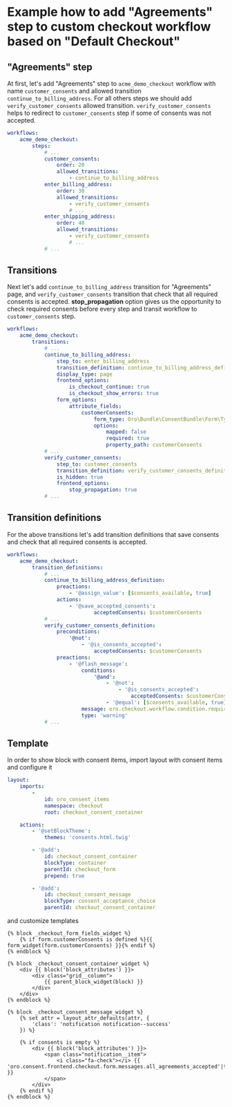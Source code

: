 # Example how to add "Agreements" step to custom checkout workflow based on "Default Checkout"

## "Agreements" step

At first, let's add "Agreements" step to `acme_demo_checkout` workflow with name `customer_consents` and allowed transition `continue_to_billing_address`. For all others steps we should add `verify_customer_consents` allowed transition. `verify_customer_consents` helps to redirect to `customer_consents` step if some of consents was not accepted.

```yml
workflows:
    acme_demo_checkout:
        steps:
            # ...
            customer_consents:
                order: 20
                allowed_transitions:
                    - continue_to_billing_address
            enter_billing_address:
                order: 30
                allowed_transitions:
                    - verify_customer_consents
                    # ...
            enter_shipping_address:
                order: 40
                allowed_transitions:
                    - verify_customer_consents
                    # ...
            # ...
```

## Transitions

Next let's add `continue_to_billing_address` transition for "Agreements" page, and `verify_customer_consents` transition that check that all required consents is accepted. **stop_propagation** option gives us the opportunity to check required consents before every step and transit workflow to `customer_consents` step.

```yml
workflows:
    acme_demo_checkout:
        transitions:
            # ...
            continue_to_billing_address:
                step_to: enter_billing_address
                transition_definition: continue_to_billing_address_definition
                display_type: page
                frontend_options:
                    is_checkout_continue: true
                    is_checkout_show_errors: true
                form_options:
                    attribute_fields:
                        customerConsents:
                            form_type: Oro\Bundle\ConsentBundle\Form\Type\ConsentAcceptanceType
                            options:
                                mapped: false
                                required: true
                                property_path: customerConsents
            # ...
            verify_customer_consents:
                step_to: customer_consents
                transition_definition: verify_customer_consents_definition
                is_hidden: true
                frontend_options:
                    stop_propagation: true
            # ...
```

## Transition definitions

For the above transitions let's add transition definitions that save consents and check that all required consents is accepted.

```yml
workflows:
    acme_demo_checkout:
        transition_definitions:
            # ...
            continue_to_billing_address_definition:
                preactions:
                    - '@assign_value': [$consents_available, true]
                actions:
                    - '@save_accepted_consents':
                            acceptedConsents: $customerConsents
            # ...
            verify_customer_consents_definition:
                preconditions:
                    '@not':
                        - '@is_consents_accepted':
                            acceptedConsents: $customerConsents
                preactions:
                    - '@flash_message':
                        conditions:
                            '@and':
                                - '@not':
                                    - '@is_consents_accepted':
                                        acceptedConsents: $customerConsents
                                - '@equal': [$consents_available, true]
                        message: oro.checkout.workflow.condition.required_consents_should_be_checked.message
                        type: 'warning'
            # ...
```

## Template

In order to show block with consent items, import layout with consent items and configure it

```yml
layout:
    imports:
        -
            id: oro_consent_items
            namespace: checkout
            root: checkout_consent_container

    actions:
        - '@setBlockTheme':
            themes: 'consents.html.twig'

        - '@add':
            id: checkout_consent_container
            blockType: container
            parentId: checkout_form
            prepend: true

        - '@add':
            id: checkout_consent_message
            blockType: consent_acceptance_choice
            parentId: checkout_consent_container
```

and customize templates

```twig
{% block _checkout_form_fields_widget %}
    {% if form.customerConsents is defined %}{{ form_widget(form.customerConsents) }}{% endif %}
{% endblock %}

{% block _checkout_consent_container_widget %}
    <div {{ block('block_attributes') }}>
        <div class="grid__column">
            {{ parent_block_widget(block) }}
        </div>
    </div>
{% endblock %}

{% block _checkout_consent_message_widget %}
    {% set attr = layout_attr_defaults(attr, {
        'class': 'notification notification--success'
    }) %}

    {% if consents is empty %}
        <div {{ block('block_attributes') }}>
            <span class="notification__item">
                <i class="fa-check"></i> {{ 'oro.consent.frontend.checkout.form.messages.all_agreements_accepted'|trans }}
            </span>
        </div>
    {% endif %}
{% endblock %}
```
